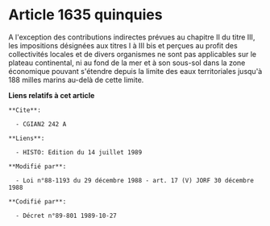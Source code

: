 # Article 1635 quinquies

A l'exception des contributions indirectes prévues au chapitre II du titre III, les impositions désignées aux titres I à III
bis et perçues au profit des collectivités locales et de divers organismes ne sont pas applicables sur le plateau
continental, ni au fond de la mer et à son sous-sol dans la zone économique pouvant s'étendre depuis la limite des eaux
territoriales jusqu'à 188 milles marins au-delà de cette limite.

**Liens relatifs à cet article**

	**Cite**:

	  - CGIAN2 242 A

	**Liens**:

	  - HISTO: Edition du 14 juillet 1989

	**Modifié par**:

	  - Loi n°88-1193 du 29 décembre 1988 - art. 17 (V) JORF 30 décembre 1988

	**Codifié par**:

	  - Décret n°89-801 1989-10-27
